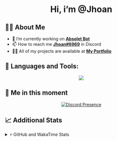 <h1 align="center">Hi, i’m @Jhoan</h1>

## 🙋‍♂️ About Me

- 🔭 I’m currently working on **[Absolet Bot](https://strider.cloud)**
- 📫 How to reach me **[Jhoan#6969](https://jhoan.monster/)** in Discord
- 👨‍💻 All of my projects are available at **[My Portfolio](https://jhoan.monster)**

## 🚀 Languages and Tools:
<p align="center">
  <a href="https://skillicons.dev">
    <img src="https://skillicons.dev/icons?i=js,ts,html,css,bootstrap,nodejs,express,vscode,neovim,vim,atom,cloudflare,git,github,discord,bots,linux,mongodb,nginx,redis,wordpress,heroku&perline=11" />
  </a>
</p>
  
## 👤 Me in this moment
<p align="center">
    <a href="https://discord.com/users/612460795124776960" target="_blank" rel="nofollow">
        <img src="https://lanyard-profile-readme.vercel.app/api/612460795124776960?idleMessage=Probably%20coding%20Absolet..." alt="Discord Presence" align="center">
    </a>
</p>

## 📈 Additional Stats
<details>
    <summary>⚡ GitHub and WakaTime Stats</summary>
    <br/>

<!--START_SECTION:waka-->
![Code Time](http://img.shields.io/badge/Code%20Time-416%20hrs%2038%20mins-blue)

**🐱 My GitHub Data** 

> 🏆 832 Contributions in the Year 2022
 > 
> 📦 61.3 kB Used in GitHub's Storage 
 > 
> 💼 Opted to Hire
 > 
> 📜 4 Public Repositories 
 > 
> 🔑 30 Private Repositories  
 > 
**I'm an Early 🐤** 

```text
🌞 Morning    65 commits     ██░░░░░░░░░░░░░░░░░░░░░░░   9.27% 
🌆 Daytime    327 commits    ███████████░░░░░░░░░░░░░░   46.65% 
🌃 Evening    280 commits    ██████████░░░░░░░░░░░░░░░   39.94% 
🌙 Night      29 commits     █░░░░░░░░░░░░░░░░░░░░░░░░   4.14%

```
📅 **I'm Most Productive on Wednesday** 

```text
Monday       124 commits    ████░░░░░░░░░░░░░░░░░░░░░   17.69% 
Tuesday      104 commits    ███░░░░░░░░░░░░░░░░░░░░░░   14.84% 
Wednesday    134 commits    ████░░░░░░░░░░░░░░░░░░░░░   19.12% 
Thursday     68 commits     ██░░░░░░░░░░░░░░░░░░░░░░░   9.7% 
Friday       71 commits     ██░░░░░░░░░░░░░░░░░░░░░░░   10.13% 
Saturday     126 commits    ████░░░░░░░░░░░░░░░░░░░░░   17.97% 
Sunday       74 commits     ██░░░░░░░░░░░░░░░░░░░░░░░   10.56%

```


📊 **This Week I Spent My Time On** 

```text
⌚︎ Time Zone: America/Bogota

💬 Programming Languages: 
JavaScript               4 hrs 38 mins       █████████████████████░░░░   86.46% 
JSON                     24 mins             ██░░░░░░░░░░░░░░░░░░░░░░░   7.56% 
YAML                     19 mins             █░░░░░░░░░░░░░░░░░░░░░░░░   5.95% 
TypeScript               0 secs              ░░░░░░░░░░░░░░░░░░░░░░░░░   0.01% 
Other                    0 secs              ░░░░░░░░░░░░░░░░░░░░░░░░░   0.01%

🔥 Editors: 
VS Code                  5 hrs 21 mins       █████████████████████████   100.0%

🐱‍💻 Projects: 
Absolet-Bot              4 hrs 58 mins       ███████████████████████░░   92.65% 
MinecordSync Bot         18 mins             █░░░░░░░░░░░░░░░░░░░░░░░░   5.64% 
aña                      4 mins              ░░░░░░░░░░░░░░░░░░░░░░░░░   1.26% 
Strider-System           1 min               ░░░░░░░░░░░░░░░░░░░░░░░░░   0.45%

💻 Operating System: 
Linux                    5 hrs 21 mins       █████████████████████████   100.0%

```

**I Mostly Code in JavaScript** 

```text
JavaScript               15 repos            ████████████████░░░░░░░░░   65.22% 
Java                     3 repos             ███░░░░░░░░░░░░░░░░░░░░░░   13.04% 
CSS                      2 repos             ██░░░░░░░░░░░░░░░░░░░░░░░   8.7% 
TypeScript               1 repo              █░░░░░░░░░░░░░░░░░░░░░░░░   4.35% 
Shell                    1 repo              █░░░░░░░░░░░░░░░░░░░░░░░░   4.35%

```



 Last Updated on 12/09/2022 20:44:11 UTC
<!--END_SECTION:waka-->
</details>
